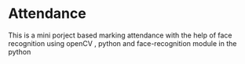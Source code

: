 # Attendance

This is a mini porject based marking attendance with the help of face recognition using openCV , python and face-recognition module in the python 
